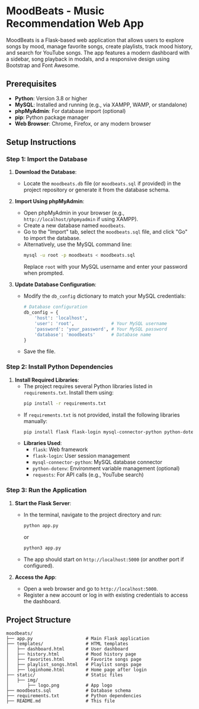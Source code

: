 # MoodBeats - Music Recommendation Web App

MoodBeats is a Flask-based web application that allows users to explore songs by mood, manage favorite songs, create playlists, track mood history, and search for YouTube songs. The app features a modern dashboard with a sidebar, song playback in modals, and a responsive design using Bootstrap and Font Awesome.

## Prerequisites

- **Python**: Version 3.8 or higher
- **MySQL**: Installed and running (e.g., via XAMPP, WAMP, or standalone)
- **phpMyAdmin**: For database import (optional)
- **pip**: Python package manager
- **Web Browser**: Chrome, Firefox, or any modern browser

## Setup Instructions



### Step 1: Import the Database
1. **Download the Database**:
   - Locate the `moodbeats.db` file (or `moodbeats.sql` if provided) in the project repository or generate it from the database schema.

2. **Import Using phpMyAdmin**:
   - Open phpMyAdmin in your browser (e.g., `http://localhost/phpmyadmin` if using XAMPP).
   - Create a new database named `moodbeats`.
   - Go to the "Import" tab, select the `moodbeats.sql` file, and click "Go" to import the database.
   - Alternatively, use the MySQL command line:
     ```bash
     mysql -u root -p moodbeats < moodbeats.sql
     ```
     Replace `root` with your MySQL username and enter your password when prompted.

3. **Update Database Configuration**:
   - Modify the `db_config` dictionary to match your MySQL credentials:
     ```python
     # Database configuration
     db_config = {
         'host': 'localhost',
         'user': 'root',              # Your MySQL username
         'password': 'your_password', # Your MySQL password
         'database': 'moodbeats'      # Database name
     }
     ```
   - Save the file.



### Step 2: Install Python Dependencies
1. **Install Required Libraries**:
   - The project requires several Python libraries listed in `requirements.txt`. Install them using:
     ```bash
     pip install -r requirements.txt
     ```
   - If `requirements.txt` is not provided, install the following libraries manually:
     ```bash
     pip install flask flask-login mysql-connector-python python-dotenv requests
     ```
   - **Libraries Used**:
     - `flask`: Web framework
     - `flask-login`: User session management
     - `mysql-connector-python`: MySQL database connector
     - `python-dotenv`: Environment variable management (optional)
     - `requests`: For API calls (e.g., YouTube search)



### Step 3: Run the Application
1. **Start the Flask Server**:
   - In the terminal, navigate to the project directory and run:
     ```bash
     python app.py
     ```
     or
     ```bash
     python3 app.py
     ```
   - The app should start on `http://localhost:5000` (or another port if configured).

2. **Access the App**:
   - Open a web browser and go to `http://localhost:5000`.
   - Register a new account or log in with existing credentials to access the dashboard.




## Project Structure
```
moodbeats/
├── app.py                    # Main Flask application
├── templates/                # HTML templates
│   ├── dashboard.html        # User dashboard
│   ├── history.html          # Mood history page
│   ├── favorites.html        # Favorite songs page
│   ├── playlist_songs.html   # Playlist songs page
│   ├── loginhome.html        # Home page after login
├── static/                   # Static files
│   ├── img/
│       ├── logo.png          # App logo
├── moodbeats.sql             # Database schema
├── requirements.txt          # Python dependencies
├── README.md                 # This file
```


